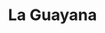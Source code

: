 ---
title: La Guayana
nombre_comunidad: La Guayana
municipio: Anorí
departamento: Antioquia
descripcion: null
num_personas: 123
num_familias: 27
min_distancia_casco_urbano: 90
km_distancia_casco_urbano: null
vias_acceso: >-
  La vía desde el casco urbano a la vereda es destapada, en regulares
  condiciones.
infraestructura_comunitaria:
  - Caseta comunal
  - Cancha de fútbol
  - IE
  - Balnearios
notas_infraestructura_comunitaria: null
liderazgo_comunidad: []
inclusion_diversidad_genero: null
comentarios_conectividad: >-
  IE cuenta con internet intermitente. Una casa cuenta con antena stelital que
  vende pines. Hay algunaos puntos donde entra la señal celular.
punto_SOLE: null
comentarios_punto_SOLE: []
ppales_actividades_economicas_vocacion_productiva:
  - ganadería doble propósito
comentarios_ppales_actividades_economicas_vocacion_productiva: null
comunidad_sostenible_uso_suelo: null
org_con_proyeccion: []
servicios_publicos_comunidades_focalizadas: []
comunidades_focalizadas_educacion_infraestructura_educativa: []
comunidades_focalizadas_practicas_organizativas: []
conectividad_minima: Regular
iniciativas_priorizadas: []
org_focalizada: []
riesgo: null
otros_programas_USAID: []
alianzas_colaboradores: []
posibilidad_iniciativas_conjuntas_aliados_2: []
actividades_ocio: []
medios_comunicacion_narrativas_locales: []
num_visitas_realizadas: null
num_diagnosticos_rurales_participativos_realizados: null
infraestructura_salud_atencion_psicosocial: []
notas_infraestructura_salud_atencion_psicosocial: >-
  A través de la alianza HOMO - USAID - OIM, el ESE HOSPITAL SAN JUAN DE DIOS
  ofrece servicios de telemedicina para psicología, psiquiatría y fisioterapia.
num_visitas_predio: null
grafica_ubicacion_geografica: /charts/municipios/anori/ubicacion_geografica.html
url: /reportes/la-guayana
layout: comunidad
download_file: /reportes/la-guayana.pdf

---